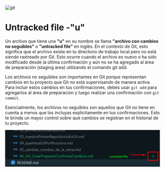 ![git](https://git-scm.com/images/logos/1color-darkbg@2x.png)
# Untracked file -"u"
Un archivo que tiene una **"u"** en su nombre se llama **"archivo con cambios no seguibles"** o **"untracked file"** en inglés. En el contexto de Git, esto significa que el archivo existe en tu directorio de trabajo local pero no está siendo rastreado por Git. Esto ocurre cuando el archivo es nuevo o ha sido modificado desde la última confirmación y aún no se ha agregado al área de preparación (staging area) utilizando el comando git add.

Los archivos no seguibles son importantes en Git porque representan cambios en tu proyecto que Git no está supervisando de manera activa. Para incluir estos cambios en tus confirmaciones, debes usar `git add` para agregarlos al área de preparación y luego realizar una confirmación con `git commit`.

Esencialmente, los archivos no seguibles son aquellos que Git no tiene en cuenta a menos que los incluyas explícitamente en tus confirmaciones. Esto te brinda un mayor control sobre qué cambios se registran en el historial de tu proyecto.

![untracked_file](/img/untracked_file.png)

